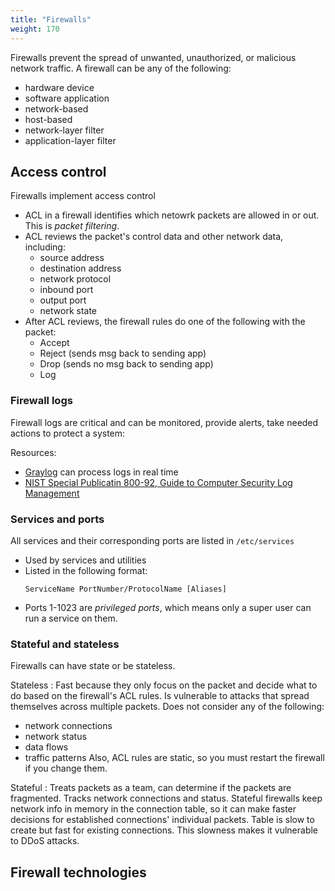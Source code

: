 ```yaml
---
title: "Firewalls"
weight: 170
---
```


Firewalls prevent the spread of unwanted, unauthorized, or malicious network traffic. A firewall can be any of the following:
- hardware device
- software application
- network-based
- host-based
- network-layer filter
- application-layer filter

## Access control

Firewalls implement access control
- ACL in a firewall identifies which netowrk packets are allowed in or out. This is _packet filtering_.
- ACL reviews the packet's control data and other network data, including:
  - source address
  - destination address
  - network protocol
  - inbound port
  - output port
  - network state
- After ACL reviews, the firewall rules do one of the following with the packet:
  - Accept
  - Reject (sends msg back to sending app)
  - Drop (sends no msg back to sending app)
  - Log

### Firewall logs

Firewall logs are critical and can be monitored, provide alerts, take needed actions to protect a system:

Resources:
- [Graylog](https://graylog.org/) can process logs in real time
- [NIST Special Publicatin 800-92, Guide to Computer Security Log Management](https://csrc.nist.gov/pubs/sp/800/92/final)


### Services and ports

All services and their corresponding ports are listed in `/etc/services`
- Used by services and utilities
- Listed in the following format:
  ```
  ServiceName PortNumber/ProtocolName [Aliases]
  ```
- Ports 1-1023 are _privileged ports_, which means only a super user can run a service on them.

### Stateful and stateless
Firewalls can have state or be stateless.

Stateless
: Fast because they only focus on the packet and decide what to do based on the firewall's ACL rules. Is vulnerable to attacks that spread themselves across multiple packets. Does not consider any of the following:
  - network connections
  - network status
  - data flows
  - traffic patterns
  Also, ACL rules are static, so you must restart the firewall if you change them.

Stateful
: Treats packets as a team, can determine if the packets are fragmented. Tracks network connections and status. Stateful firewalls keep network info in memory in the connection table, so it can make faster decisions for established connections' individual packets. Table is slow to create but fast for existing connections. This slowness makes it vulnerable to DDoS attacks.


## Firewall technologies

